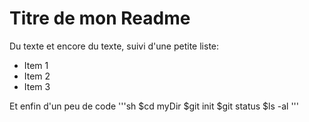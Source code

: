 # Titre de mon Readme

Du texte et encore du texte, suivi d'une petite liste:
- Item 1
- Item 2 
- Item 3

Et enfin d'un peu de code
'''sh
$cd myDir
$git init
$git status
$ls -al
'''